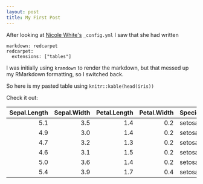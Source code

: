 ```yaml
---
layout: post
title: My First Post
---
```


After looking at [Nicole White's](https://github.com/nicolewhite/nicolewhite.github.io) `_config.yml` I saw that she had written 

```
markdown: redcarpet
redcarpet:
  extensions: ["tables"] 
```

I was initially using `kramdown` to render the markdown, but that messed up my RMarkdown formatting, so I switched back.

So here is my pasted table using `knitr::kable(head(iris))`

Check it out:


| Sepal.Length| Sepal.Width| Petal.Length| Petal.Width|Species |
|------------:|-----------:|------------:|-----------:|:-------|
|          5.1|         3.5|          1.4|         0.2|setosa  |
|          4.9|         3.0|          1.4|         0.2|setosa  |
|          4.7|         3.2|          1.3|         0.2|setosa  |
|          4.6|         3.1|          1.5|         0.2|setosa  |
|          5.0|         3.6|          1.4|         0.2|setosa  |
|          5.4|         3.9|          1.7|         0.4|setosa  |

